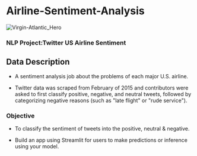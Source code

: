 # **Airline-Sentiment-Analysis**
![Virgin-Atlantic_Hero](https://github.com/Masg1103/Airline-Sentiment-Analysis/assets/139725529/a4914f82-9bae-476a-addf-ae32141e95ce)

### **NLP Project:Twitter US Airline Sentiment**

## **Data Description**

- A sentiment analysis job about the problems of each major U.S. airline.
  
- Twitter data was scraped from February of 2015 and contributors were asked to first classify positive, negative, and neutral tweets, followed by categorizing negative reasons (such as \"late flight\" or \"rude service\").

### **Objective**
- To classify the sentiment of tweets into the positive, neutral & negative.
  
- Build an app using Streamlit for users to make predictions or inference using your model.
